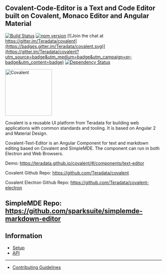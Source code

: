 ## Covalent-Code-Editor is a Text and Code Editor built on Covalent, Monaco Editor and Angular Material

[![Build Status](https://travis-ci.org/Teradata/covalent.svg?branch=develop)](https://travis-ci.org/Teradata/covalent-text-editor)
[![npm version](https://badge.fury.io/js/%40covalent%2Ftext-editor.svg)](https://badge.fury.io/js/%40covalent%2Ftext-editor)
[![Join the chat at https://gitter.im/Teradata/covalent](https://badges.gitter.im/Teradata/covalent.svg)](https://gitter.im/Teradata/covalent?utm_source=badge&utm_medium=badge&utm_campaign=pr-badge&utm_content=badge)
[![Dependency Status](https://dependencyci.com/github/Teradata/covalent/badge)](https://dependencyci.com/github/Teradata/covalent-text-editor)

<img alt="Covalent" src="https://cdn.rawgit.com/Teradata/covalent/develop/src/app/assets/icons/covalent.svg" width="150">

Covalent is a reusable UI platform from Teradata for building web applications with common standards and tooling. It is based on Angular 2 and Material Design.

Covalent-Text-Editor is an Angular Component for text and markdown editing based on Covalent and SimpleMDE. The component can run in both Electron and Web Browsers.

Demo: https://teradata.github.io/covalent/#/components/text-editor

Covalent Github Repo: https://github.com/Teradata/covalent

Covalent Electron Github Repo: https://github.com/Teradata/covalent-electron

SimpleMDE Repo: https://github.com/sparksuite/simplemde-markdown-editor
---

## Information

* [Setup](docs/SETUP.md)
* [API](docs/API.md)

---

* [Contributing Guidelines](docs/CONTRIBUTING.md)